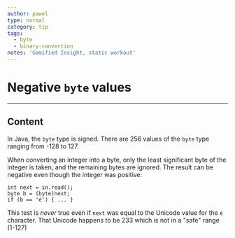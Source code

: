 ```yaml
---
author: pawel
type: normal
category: tip
tags:
  - byte
  - binary-convertion
notes: 'Gamified Insight, static workout'
---
```


# Negative `byte` values


---

## Content

In Java, the `byte` type is signed. There are 256 values of the `byte` type ranging from -128 to 127.

When converting an integer into a byte, only the least significant byte of the integer is taken, and the remaining bytes are ignored. The result can be negative even though the integer was positive:

```plain-text
int next = in.read();
byte b = (byte)next;
if (b == 'é') { ... }
```

This test is *never* true even if `next` was equal to the Unicode value for the `é` character. That Unicode happens to be 233 which is not in a "safe" range (1-127)
 
